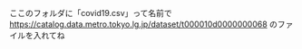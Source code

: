 ここのフォルダに「covid19.csv」って名前で https://catalog.data.metro.tokyo.lg.jp/dataset/t000010d0000000068 のファイルを入れてね